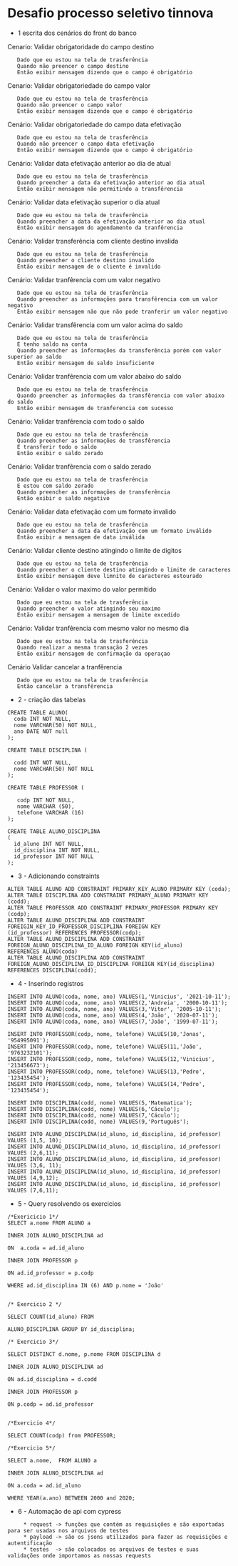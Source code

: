 # Desafio processo seletivo tinnova

* 1 escrita dos cenários do front do banco 

Cenario: Validar obrigatoridade do campo destino
```
   Dado que eu estou na tela de trasferência
   Quando não preencer o campo destino
   Então exibir mensagem dizendo que o campo é obrigatório
```

Cenario: Validar obrigatoriedade do campo valor
```
   Dado que eu estou na tela de trasferência
   Quando não preencer o campo valor
   Então exibir mensagem dizendo que o campo é obrigatório
```

Cenário: Validar obrigatoriedade do campo data efetivação
```
   Dado que eu estou na tela de trasferência
   Quando não preencer o campo data efetivação
   Então exibir mensagem dizendo que o campo é obrigatório
```

Cenário: Validar data efetivação anterior ao dia de atual
```
   Dado que eu estou na tela de trasferência
   Quando preencher a data da efetivação anterior ao dia atual
   Então exibir mensagem não permitindo a transfêrencia
```

Cenário: Validar data efetivação superior o dia atual

```
   Dado que eu estou na tela de trasferência
   Quando preencher a data da efetivação anterior ao dia atual
   Então exibir mensagem do agendamento da tranfêrencia
```
Cenário: Validar transferência com cliente destino invalida

```
   Dado que eu estou na tela de trasferência
   Quando preencher o cliente destino invalido
   Então exibir mensagem de o cliente é invalido
```
Cenário: Validar tranfêrencia com um valor negativo

```
   Dado que eu estou na tela de trasferência
   Quando preencher as informações para transfêrencia com um valor negativo
   Então exibir mensagem não que não pode tranferir um valor negativo
```
Cenário: Validar transfêrencia com um valor acima do saldo

```
   Dado que eu estou na tela de trasferência
   E tenho saldo na conta
   Quando preencher as informações da transferência porém com valor superior ao saldo
   Então exibir mensagem de saldo insuficiente
```
Cenário: Validar tranfêrencia com um valor abaixo do saldo

```
   Dado que eu estou na tela de trasferência
   Quando preencher as informações da transfêrencia com valor abaixo do saldo
   Então exibir mensagem de tranferencia com sucesso
```
Cenário: Validar tranfêrencia com todo o saldo

```
   Dado que eu estou na tela de trasferência
   Quando preencher as informações de transfêrencia
   E transferir todo o saldo
   Então exibir o saldo zerado
```
Cenário: Validar tranfêrencia com o saldo zerado

```
   Dado que eu estou na tela de trasferência
   E estou com saldo zerado
   Quando preencher as informações de transferência 
   Então exibir o saldo negativo
```
Cenário: Validar data efetivação com um formato invalido

```
   Dado que eu estou na tela de trasferência
   Quando preencher a data da efetivação com um formato inválido
   Então exibir a mensagem de data inválida
```
Cenário: Validar cliente destino atingindo o limite de digitos

```
   Dado que eu estou na tela de trasferência
   Quando preencher o cliente destino atingindo o limite de caracteres
   Então exibir mensagem deve limnite de caracteres estourado
```
Cenário: Validar o valor maximo do valor permitido

```
   Dado que eu estou na tela de trasferência
   Quando preencher o valor atingindo seu maximo
   Então exibir mensagem a mensagem de limite excedido
```
Cenário: Validar tranfêrencia com mesmo valor no mesmo dia

```
   Dado que eu estou na tela de trasferência
   Quando realizar a mesma transação 2 vezes
   Então exibir mensagem de confirmação da operaçao
```
Cenário Validar cancelar a tranfêrencia

```
   Dado que eu estou na tela de trasferência
   Então cancelar a transfêrencia
```

* 2 - criação das tabelas  
```
CREATE TABLE ALUNO(
  coda INT NOT NULL,
  nome VARCHAR(50) NOT NULL,
  ano DATE NOT null
);

CREATE TABLE DISCIPLINA (
  
  codd INT NOT NULL,
  nome VARCHAR(50) NOT NULL
); 

CREATE TABLE PROFESSOR (
   
   codp INT NOT NULL,
   nome VARCHAR (50),
   telefone VARCHAR (16)
);

CREATE TABLE ALUNO_DISCIPLINA
(
  id_aluno INT NOT NULL,
  id_disciplina INT NOT NULL,
  id_professor INT NOT NULL
);
```

* 3 - Adicionando constraints
  
```
ALTER TABLE ALUNO ADD CONSTRAINT PRIMARY_KEY_ALUNO PRIMARY KEY (coda);
ALTER TABLE DISCIPLINA ADD CONSTRAINT PRIMARY_ALUNO PRIMARY KEY (codd);
ALTER TABLE PROFESSOR ADD CONSTRAINT PRIMARY_PROFESSOR PRIMARY KEY (codp);
ALTER TABLE ALUNO_DISCIPLINA ADD CONSTRAINT FOREIGIN_KEY_ID_PROFESSOR_DISCIPLINA FOREIGN KEY
(id_professor) REFERENCES PROFESSOR(codp);
ALTER TABLE ALUNO_DISCIPLINA ADD CONSTRAINT FOREIGN_ALUNO_DISCIPLINA_ID_ALUNO FOREIGN KEY(id_aluno)
REFERENCES ALUNO(coda)
ALTER TABLE ALUNO_DISCIPLINA ADD CONSTRAINT FOREIGN_ALUNO_DISCIPLINA_ID_DISCIPLINA FOREIGN KEY(id_disciplina)
REFERENCES DISCIPLINA(codd); 
```

* 4 - Inserindo registros
  
```
INSERT INTO ALUNO(coda, nome, ano) VALUES(1,'Vinicius', '2021-10-11');
INSERT INTO ALUNO(coda, nome, ano) VALUES(2,'Andreia', '2000-10-11');
INSERT INTO ALUNO(coda, nome, ano) VALUES(3,'Vitor', '2005-10-11');
INSERT INTO ALUNO(coda, nome, ano) VALUES(4,'João', '2020-07-11');
INSERT INTO ALUNO(coda, nome, ano) VALUES(7,'João', '1999-07-11');

INSERT INTO PROFESSOR(codp, nome, telefone) VALUES(10,'Jonas', '954995091');
INSERT INTO PROFESSOR(codp, nome, telefone) VALUES(11,'João', '9763232101');
INSERT INTO PROFESSOR(codp, nome, telefone) VALUES(12,'Vinicius', '213456673');
INSERT INTO PROFESSOR(codp, nome, telefone) VALUES(13,'Pedro', '123435454');
INSERT INTO PROFESSOR(codp, nome, telefone) VALUES(14,'Pedro', '123435454');

INSERT INTO DISCIPLINA(codd, nome) VALUES(5,'Matematica');
INSERT INTO DISCIPLINA(codd, nome) VALUES(6,'Cáculo');
INSERT INTO DISCIPLINA(codd, nome) VALUES(7,'Cáculo');
INSERT INTO DISCIPLINA(codd, nome) VALUES(9,'Português');

INSERT INTO ALUNO_DISCIPLINA(id_aluno, id_disciplina, id_professor) VALUES (1,5, 10);
INSERT INTO ALUNO_DISCIPLINA(id_aluno, id_disciplina, id_professor) VALUES (2,6,11);
INSERT INTO ALUNO_DISCIPLINA(id_aluno, id_disciplina, id_professor) VALUES (3,6, 11);
INSERT INTO ALUNO_DISCIPLINA(id_aluno, id_disciplina, id_professor) VALUES (4,9,12);
INSERT INTO ALUNO_DISCIPLINA(id_aluno, id_disciplina, id_professor) VALUES (7,6,11);
```

* 5 - Query resolvendo os exercicios

```
/*Exericicio 1*/
SELECT a.nome FROM ALUNO a

INNER JOIN ALUNO_DISCIPLINA ad

ON  a.coda = ad.id_aluno

INNER JOIN PROFESSOR p

ON ad.id_professor = p.codp

WHERE ad.id_disciplina IN (6) AND p.nome = 'João'


/* Exercicio 2 */

SELECT COUNT(id_aluno) FROM

ALUNO_DISCIPLINA GROUP BY id_disciplina;

/* Exercicio 3*/

SELECT DISTINCT d.nome, p.nome FROM DISCIPLINA d

INNER JOIN ALUNO_DISCIPLINA ad

ON ad.id_disciplina = d.codd

INNER JOIN PROFESSOR p

ON p.codp = ad.id_professor


/*Exercicio 4*/

SELECT COUNT(codp) from PROFESSOR;

/*Exercicio 5*/

SELECT a.nome,  FROM ALUNO a

INNER JOIN ALUNO_DISCIPLINA ad

ON a.coda = ad.id_aluno

WHERE YEAR(a.ano) BETWEEN 2000 and 2020;
```

* 6 - Automação de api com cypress

```
     * request -> funções que contém as requisições e são exportadas para ser usadas nos arquivos de testes
     * payload -> são os jsons utilizados para fazer as requisições e autentificação
     * testes  -> são colocados os arquivos de testes e suas validações onde importamos as nossas requests 
```

